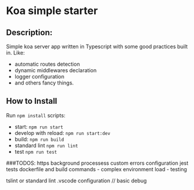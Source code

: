 # Koa simple starter

## Description:
Simple koa server app written in Typescript with some good practices built in. Like: 
 - automatic routes detection
 - dynamic middlewares declaration
 - logger configuration 
 - and others fancy things.

## How to Install
Run `npm install`
scripts:
- start: `npm run start`
- develop with reload: `npm run start:dev`
- build: `npm run build`
- standard lint `npm run lint`
- test `npm run test`


###TODOS:
https
background processess
custom errors configuration
jest tests
dockerfile and build commands
	- complex environment load
	- testing

tslint or standard lint
.vscode configuration // basic debug
